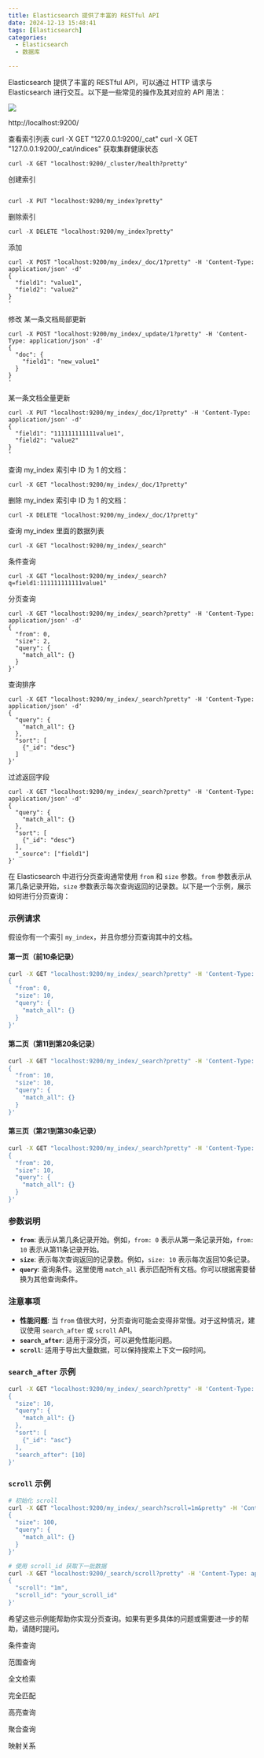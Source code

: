 ```yaml
---
title: Elasticsearch 提供了丰富的 RESTful API
date: 2024-12-13 15:48:41
tags: [Elasticsearch]
categories:
  - Elasticsearch
  - 数据库

---
```



Elasticsearch 提供了丰富的 RESTful API，可以通过 HTTP 请求与 Elasticsearch 进行交互。以下是一些常见的操作及其对应的 API 用法：


![](../images/es_01.png)


http://localhost:9200/

查看索引列表
curl -X GET "127.0.0.1:9200/_cat"
curl -X GET "127.0.0.1:9200/_cat/indices"
获取集群健康状态

```
curl -X GET "localhost:9200/_cluster/health?pretty"

```

创建索引

```

curl -X PUT "localhost:9200/my_index?pretty"

```

删除索引

```
curl -X DELETE "localhost:9200/my_index?pretty"

```

添加

```
curl -X POST "localhost:9200/my_index/_doc/1?pretty" -H 'Content-Type: application/json' -d'
{
  "field1": "value1",
  "field2": "value2"
}
'
```
修改
某一条文档局部更新

```
curl -X POST "localhost:9200/my_index/_update/1?pretty" -H 'Content-Type: application/json' -d'
{
  "doc": {
    "field1": "new_value1"
  }
}
'

```


某一条文档全量更新

```
curl -X PUT "localhost:9200/my_index/_doc/1?pretty" -H 'Content-Type: application/json' -d'
{
  "field1": "111111111111value1",
  "field2": "value2"
}
'
```
查询 my_index 索引中 ID 为 1 的文档：

```
curl -X GET "localhost:9200/my_index/_doc/1?pretty"

```

删除 my_index 索引中 ID 为 1 的文档：

```
curl -X DELETE "localhost:9200/my_index/_doc/1?pretty"

```
查询 my_index 里面的数据列表

```
curl -X GET "localhost:9200/my_index/_search"

```

条件查询

```
curl -X GET "localhost:9200/my_index/_search?q=field1:111111111111value1"

```

分页查询

```
curl -X GET "localhost:9200/my_index/_search?pretty" -H 'Content-Type: application/json' -d'
{
  "from": 0,
  "size": 2,
  "query": {
    "match_all": {}
  }
}'

```


查询排序

```
curl -X GET "localhost:9200/my_index/_search?pretty" -H 'Content-Type: application/json' -d'
{
  "query": {
    "match_all": {}
  },
  "sort": [
    {"_id": "desc"}
  ]
}'

```

过滤返回字段

```
curl -X GET "localhost:9200/my_index/_search?pretty" -H 'Content-Type: application/json' -d'
{
  "query": {
    "match_all": {}
  },
  "sort": [
    {"_id": "desc"}
  ],
  "_source": ["field1"]
}'

```

在 Elasticsearch 中进行分页查询通常使用 `from` 和 `size` 参数。`from` 参数表示从第几条记录开始，`size` 参数表示每次查询返回的记录数。以下是一个示例，展示如何进行分页查询：

### 示例请求

假设你有一个索引 `my_index`，并且你想分页查询其中的文档。

#### 第一页（前10条记录）



```sh
curl -X GET "localhost:9200/my_index/_search?pretty" -H 'Content-Type: application/json' -d'
{
  "from": 0,
  "size": 10,
  "query": {
    "match_all": {}
  }
}'
```

#### 第二页（第11到第20条记录）
```sh
curl -X GET "localhost:9200/my_index/_search?pretty" -H 'Content-Type: application/json' -d'
{
  "from": 10,
  "size": 10,
  "query": {
    "match_all": {}
  }
}'
```

#### 第三页（第21到第30条记录）
```sh
curl -X GET "localhost:9200/my_index/_search?pretty" -H 'Content-Type: application/json' -d'
{
  "from": 20,
  "size": 10,
  "query": {
    "match_all": {}
  }
}'
```

### 参数说明
- **`from`**: 表示从第几条记录开始。例如，`from: 0` 表示从第一条记录开始，`from: 10` 表示从第11条记录开始。
- **`size`**: 表示每次查询返回的记录数。例如，`size: 10` 表示每次返回10条记录。
- **`query`**: 查询条件。这里使用 `match_all` 表示匹配所有文档。你可以根据需要替换为其他查询条件。

### 注意事项
- **性能问题**: 当 `from` 值很大时，分页查询可能会变得非常慢。对于这种情况，建议使用 `search_after` 或 `scroll` API。
- **`search_after`**: 适用于深分页，可以避免性能问题。
- **`scroll`**: 适用于导出大量数据，可以保持搜索上下文一段时间。

### `search_after` 示例
```sh
curl -X GET "localhost:9200/my_index/_search?pretty" -H 'Content-Type: application/json' -d'
{
  "size": 10,
  "query": {
    "match_all": {}
  },
  "sort": [
    {"_id": "asc"}
  ],
  "search_after": [10]
}'
```

### `scroll` 示例
```sh
# 初始化 scroll
curl -X GET "localhost:9200/my_index/_search?scroll=1m&pretty" -H 'Content-Type: application/json' -d'
{
  "size": 100,
  "query": {
    "match_all": {}
  }
}'

# 使用 scroll_id 获取下一批数据
curl -X GET "localhost:9200/_search/scroll?pretty" -H 'Content-Type: application/json' -d'
{
  "scroll": "1m",
  "scroll_id": "your_scroll_id"
}'
```

希望这些示例能帮助你实现分页查询。如果有更多具体的问题或需要进一步的帮助，请随时提问。

条件查询

范围查询

全文检索 

完全匹配

高亮查询

聚合查询

映射关系

